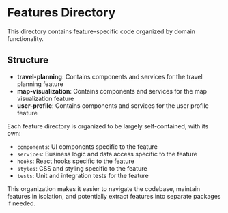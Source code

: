 # Features Directory

This directory contains feature-specific code organized by domain functionality.

## Structure

- **travel-planning**: Contains components and services for the travel planning feature
- **map-visualization**: Contains components and services for the map visualization feature
- **user-profile**: Contains components and services for the user profile feature

Each feature directory is organized to be largely self-contained, with its own:

- `components`: UI components specific to the feature
- `services`: Business logic and data access specific to the feature
- `hooks`: React hooks specific to the feature
- `styles`: CSS and styling specific to the feature
- `tests`: Unit and integration tests for the feature

This organization makes it easier to navigate the codebase, maintain features in isolation, and potentially extract features into separate packages if needed. 